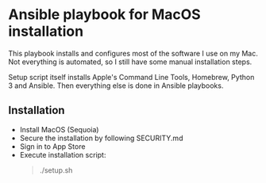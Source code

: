 Ansible playbook for MacOS installation
=======================================
This playbook installs and configures most of the software I use on my Mac. Not everything is automated, so I still have some manual installation steps.

Setup script itself installs Apple's Command Line Tools, Homebrew, Python 3 and Ansible. Then everything else is done in Ansible playbooks.

Installation
------------
* Install MacOS (Sequoia)
* Secure the installation by following SECURITY.md
* Sign in to App Store
* Execute installation script:
  > ./setup.sh
